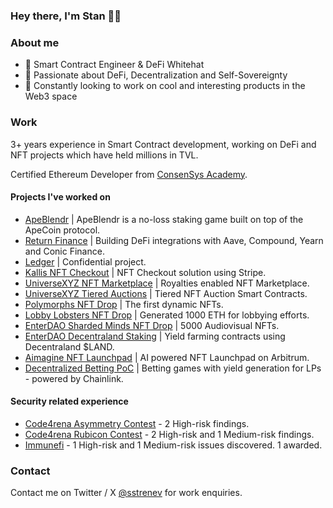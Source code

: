 ### Hey there, I'm Stan 👋🏻

### About me
- 🔐 Smart Contract Engineer & DeFi Whitehat
- 🎯 Passionate about DeFi, Decentralization and Self-Sovereignty
- 🚀 Constantly looking to work on cool and interesting products in the Web3 space

### Work

3+ years experience in Smart Contract development, working on DeFi and NFT projects which have held millions in TVL.

Certified Ethereum Developer from [ConsenSys Academy](https://courses.consensys.net/certificates/gcbxa9oehw).

#### Projects I've worked on

- [ApeBlendr](https://apeblendr.com) | ApeBlendr is a no-loss staking game built on top of the ApeCoin protocol.
- [Return Finance](https://return.finance) | Building DeFi integrations with Aave, Compound, Yearn and Conic Finance.
- [Ledger](https://github.com/LedgerHQ) | Confidential project.
- [Kallis NFT Checkout](https://usekallis.com) | NFT Checkout solution using Stripe.
- [UniverseXYZ NFT Marketplace](https://github.com/UniverseXYZ/Universe-Marketplace) | Royalties enabled NFT Marketplace.
- [UniverseXYZ Tiered Auctions](https://github.com/UniverseXYZ/AuctionContracts) | Tiered NFT Auction Smart Contracts.
- [Polymorphs NFT Drop](https://opensea.io/collection/polymorphs) | The first dynamic NFTs.
- [Lobby Lobsters NFT Drop](https://opensea.io/collection/lobby-lobsters) | Generated 1000 ETH for lobbying efforts.
- [EnterDAO Sharded Minds NFT Drop](https://opensea.io/collection/sharded-minds) | 5000 Audiovisual NFTs.
- [EnterDAO Decentraland Staking](https://etherscan.io/address/0x36e59268239022702d88716f25fb462fa588ea4d) | Yield farming contracts using Decentraland $LAND.
- [Aimagine NFT Launchpad](https://aimagine.wtf) | AI powered NFT Launchpad on Arbitrum.
- [Decentralized Betting PoC](https://github.com/strenev/decentralized-betting-chainlink) | Betting games with yield generation for LPs - powered by Chainlink.

#### Security related experience

- [Code4rena Asymmetry Contest](https://code4rena.com/@0xfusion) - 2 High-risk findings.
- [Code4rena Rubicon Contest](https://code4rena.com/@0xfusion) - 2 High-risk and 1 Medium-risk findings.
- [Immunefi](https://immunefi.com/) - 1 High-risk and 1 Medium-risk issues discovered. 1 awarded.

### Contact
Contact me on Twitter / X [@sstrenev](https://twitter.com/sstrenev) for work enquiries.
